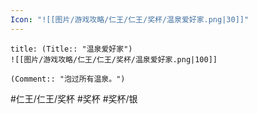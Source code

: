 ```yaml
---
Icon: "![[图片/游戏攻略/仁王/仁王/奖杯/温泉爱好家.png|30]]"
---
```

```ad-common-silver-trophy
title: (Title:: "温泉爱好家")
![[图片/游戏攻略/仁王/仁王/奖杯/温泉爱好家.png|100]]

(Comment:: "泡过所有温泉。")
```

#仁王/仁王/奖杯 #奖杯 #奖杯/银
